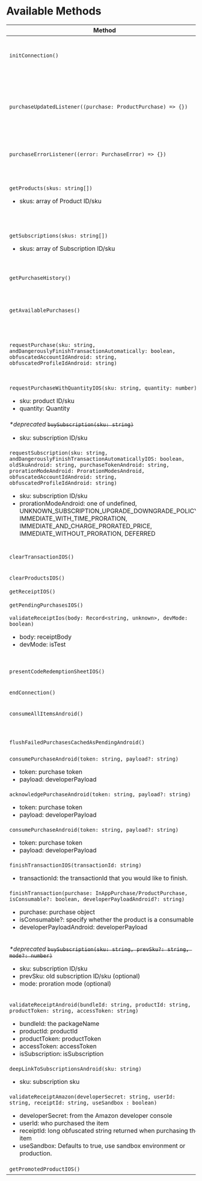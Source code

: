 # Available Methods

| Method | Result | Description |
| - | - | - |
`initConnection()` | `Promise<boolean>` | Init IAP module. On Android this can be called to preload the connection to Play Services. On iOS, it will simply call `canMakePayments` method and return value which is required for the listeners to work properly.
`purchaseUpdatedListener((purchase: ProductPurchase) => {})` | `EmitterSubscription` | Register a callback that gets called when the store has any updates to purchases that have not yet been finished, consumed or acknowledged. Returns a React Native `EmitterSubscription` on which you can call `.remove()` to stop receiving updates. Register you listener as soon as possible and react to updates at all times.   
`purchaseErrorListener((error: PurchaseError) => {})` | `EmitterSubscription` | Register a callback that gets called when there has been an error with a purchase. Returns a React Native `EmitterSubscription` on which you can call `.remove()` to stop receiving updates.
`getProducts(skus: string[])`<ul><li>skus: array of Product ID/sku</li></ul>           | `Promise<Product[]>`      | Get a list of products (consumable and non-consumable items, but not subscriptions). Note: With before `iOS 11.2`, this method _will_ also return subscriptions if they are included in your list of SKUs. This is because we cannot differentiate between IAP products and subscriptions prior to `iOS 11.2`.
`getSubscriptions(skus: string[])`<ul><li>skus: array of Subscription ID/sku</li></ul> | `Promise<Subscription[]>` | Get a list of subscriptions. Note: With before `iOS 11.2`, this method _will_ also return products if they are included in your list of SKUs. This is because we cannot differentiate between IAP products and subscriptions prior to `iOS 11.2`.
`getPurchaseHistory()` | `Promise<Purchase>`       | Gets an inventory of purchases made by the user regardless of consumption status (where possible).
`getAvailablePurchases()` | `Promise<Purchase[]>`     | Get all purchases made by the user (either non-consumable, or haven't been consumed yet). On Android, it can be called at app launch, but on iOS, only at restoring purchase is recommended (See: [#747](https://github.com/dooboolab/react-native-iap/issues/747)).
`requestPurchase(sku: string, andDangerouslyFinishTransactionAutomatically: boolean, obfuscatedAccountIdAndroid: string, obfuscatedProfileIdAndroid: string)`<ul></ul>                    | `Promise<ProductPurchase>`       | Request a purchase. `purchaseUpdatedListener` will receive the result.<br/> `andDangerouslyFinishTransactionAutomatically` defaults to `true` for backwards compatibility but this is deprecated and you should set it to false once you're [manually finishing your transactions](../usage_instructions/purchase).
`requestPurchaseWithQuantityIOS(sku: string, quantity: number)`<ul><li>sku: product ID/sku</li><li>quantity: Quantity</li></ul>                 | `void` | **iOS only** Buy a product with a specified quantity. `purchaseUpdatedListener` will receive the result
_*deprecated_ ~~`buySubscription(sku: string)`~~<ul><li>sku: subscription ID/sku</li></ul> | `void` | Create (buy) a subscription to a sku.
`requestSubscription(sku: string, andDangerouslyFinishTransactionAutomaticallyIOS: boolean, oldSkuAndroid: string, purchaseTokenAndroid: string, prorationModeAndroid: ProrationModesAndroid, obfuscatedAccountIdAndroid: string, obfuscatedProfileIdAndroid: string)`<ul><li>sku: subscription ID/sku</li><li>prorationModeAndroid: one of undefined, UNKNOWN_SUBSCRIPTION_UPGRADE_DOWNGRADE_POLICY, IMMEDIATE_WITH_TIME_PRORATION, IMMEDIATE_AND_CHARGE_PRORATED_PRICE, IMMEDIATE_WITHOUT_PRORATION, DEFERRED</li></ul>                  | `Promise<SubscriptionPurchase | null>` | Create (buy) a subscription to a sku. **Note:** Promise resolves to null when using proratioModesAndroid=DEFERRED, and to a SubscriptionPurchase otherwise
`clearTransactionIOS()` | `void`            | **iOS only** Clear up unfinished transanctions which sometimes cause problems. Read more in [#257](https://github.com/dooboolab/react-native-iap/issues/257), [#801](https://github.com/dooboolab/react-native-iap/issues/801).
`clearProductsIOS()`    | `void`            | **iOS only** Clear all products and subscriptions. Read more in below README.
`getReceiptIOS()`   | `Promise<string>` | **iOS only** Get the current receipt.
`getPendingPurchasesIOS()` | `Promise<ProductPurchase[]>` | **IOS only** Gets all the transactions which are pending to be finished.
`validateReceiptIos(body: Record<string, unknown>, devMode: boolean)`<ul><li>body: receiptBody</li><li>devMode: isTest</li></ul> | `Object\|boolean` | **iOS only** Validate receipt.
`presentCodeRedemptionSheetIOS()` | `Promise<null>` | **iOS only** Availability: `iOS 14.0+` Displays a sheet that enables users to redeem subscription offer codes that you generated in App Store Connect.
`endConnection()` | `Promise<void>` | End billing connection.
`consumeAllItemsAndroid()` | `Promise<void>` | **Android only** Consume all items so they are able to buy again. ⚠️ Use in dev only (as you should deliver the purchased feature BEFORE consuming it)
`flushFailedPurchasesCachedAsPendingAndroid()` | `Promise<void>` | **Android only** Consume all 'ghost' purchases (that is, pending payment that already failed but is still marked as pending in Play Store cache)
`consumePurchaseAndroid(token: string, payload?: string)`<ul><li>token: purchase token</li><li>payload: developerPayload</li></ul>     | `void` | **Android only** Finish a purchase. All purchases should be finished once you have delivered the purchased items. E.g. by recording the purchase in your database or on your server.
`acknowledgePurchaseAndroid(token: string, payload?: string)`<ul><li>token: purchase token</li><li>payload: developerPayload</li></ul> | `Promise<PurchaseResult>` | **Android only** Acknowledge a product. Like above for non-consumables. Use `finishTransaction` instead for both platforms since version 4.1.0 or later.
`consumePurchaseAndroid(token: string, payload?: string)`<ul><li>token: purchase token</li><li>payload: developerPayload</li></ul>     | `Promise<PurchaseResult>` | **Android only** Consume a product. Like above for consumables. Use `finishTransaction` instead for both platforms since version 4.1.0 or later.
`finishTransactionIOS(transactionId: string)`<ul><li>transactionId: the transactionId that you would like to finish.</li></ul> | `Promise<void>` | **iOS only** Finish a transaction. Use `finishTransaction` instead for both platforms since version 4.1.0 or later.
`finishTransaction(purchase: InAppPurchase/ProductPurchase, isConsumable?: boolean, developerPayloadAndroid?: string)`<ul><li>purchase: purchase object</li><li>isConsumable?: specify whether the product is a consumable</li><li>developerPayloadAndroid: developerPayload</li></ul> | `Promise<void>` | This method works for both platforms and is recommended since version 4.1.0 or later. Equal to `finishTransactionIOS` + `consumePurchaseAndroid` and `acknowledgePurchaseAndroid`.
_*deprecated_ ~~`buySubscription(sku: string, prevSku?: string, mode?: number)`~~<ul><li>sku: subscription ID/sku</li><li>prevSku: old subscription ID/sku (optional)</li><li>mode: proration mode (optional)</li></ul> | `Promise<Purchase>` | **Android only** Create (buy) a subscription to a sku. For upgrading/downgrading subscription on Android pass the second parameter with current subscription ID, on iOS this is handled automatically by store. You can also optionally pass in a proration mode integer for upgrading/downgrading subscriptions on Android
`validateReceiptAndroid(bundleId: string, productId: string, productToken: string, accessToken: string)` <ul><li>bundleId: the packageName</li><li>productId: productId</li><li>productToken: productToken</li><li>accessToken: accessToken</li><li>isSubscription: isSubscription</li></ul> | `Object\|boolean` | **Android only** Validate receipt.
`deepLinkToSubscriptionsAndroid(sku: string)` <ul><li>sku: subscription sku</li></ul> | `void` | **Android only** Deep link user into Google Play's subscriptions screen.
`validateReceiptAmazon(developerSecret: string, userId: string, receiptId: string, useSandbox : boolean)` <ul><li>developerSecret: from the Amazon developer console</li><li>userId: who purchased the item</li><li>receiptId: long obfuscated string returned when purchasing the item</li><li>useSandbox: Defaults to true, use sandbox environment or production.</li></ul> | `Object\|boolean` | **Amazon only** Validate receipt.
`getPromotedProductIOS()` | `Promise<Product | null>` | **IOS only** Returns the productId of the promoted product. Indicates the the App Store purchase should continue from the app instead of the App Store.
